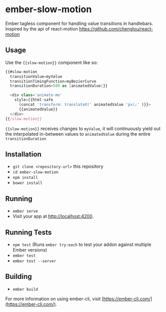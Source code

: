 # ember-slow-motion

Ember tagless component for handling value transitions in handlebars. Inspired by the api of react-motion https://github.com/chenglou/react-motion

## Usage
Use the `{{slow-motion}}` component like so:

```javascript
{{#slow-motion 
  transitionValue=myValue 
  transitionTimingFunction=myBezierCurve 
  transitionDuration=500 as |animatedValue|}}

  <div class='animate-me' 
    style={{html-safe 
      (concat 'transform: translateX(' animatedValue 'px);' )}}>
      {{animatedValue}}
  </div>
{{/slow-motion}}
```

`{{slow-motion}}` receives changes to `myValue`, it will continuously yield out the interpolated in-between values to `animatedValue` during the entire `transitionDuration` 

## Installation

* `git clone <repository-url>` this repository
* `cd ember-slow-motion`
* `npm install`
* `bower install`

## Running

* `ember serve`
* Visit your app at [http://localhost:4200](http://localhost:4200).

## Running Tests

* `npm test` (Runs `ember try:each` to test your addon against multiple Ember versions)
* `ember test`
* `ember test --server`

## Building

* `ember build`

For more information on using ember-cli, visit [https://ember-cli.com/](https://ember-cli.com/).

